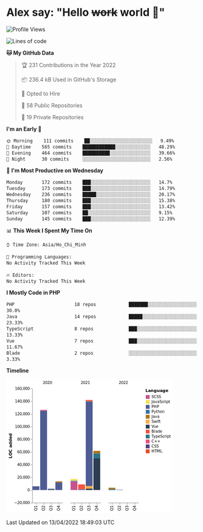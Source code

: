 # Alex say: "Hello ~~work~~ world 🐾"

<!--START_SECTION:waka-->
![Profile Views](http://img.shields.io/badge/Profile%20Views-2-blue)

![Lines of code](https://img.shields.io/badge/From%20Hello%20World%20I%27ve%20Written-383%20Thousand%20lines%20of%20code-blue)

**🐱 My GitHub Data** 

> 🏆 231 Contributions in the Year 2022
 > 
> 📦 236.4 kB Used in GitHub's Storage 
 > 
> 💼 Opted to Hire
 > 
> 📜 58 Public Repositories 
 > 
> 🔑 19 Private Repositories  
 > 
**I'm an Early 🐤** 

```text
🌞 Morning    111 commits    ██░░░░░░░░░░░░░░░░░░░░░░░   9.49% 
🌆 Daytime    565 commits    ████████████░░░░░░░░░░░░░   48.29% 
🌃 Evening    464 commits    ██████████░░░░░░░░░░░░░░░   39.66% 
🌙 Night      30 commits     ░░░░░░░░░░░░░░░░░░░░░░░░░   2.56%

```
📅 **I'm Most Productive on Wednesday** 

```text
Monday       172 commits    ███░░░░░░░░░░░░░░░░░░░░░░   14.7% 
Tuesday      173 commits    ███░░░░░░░░░░░░░░░░░░░░░░   14.79% 
Wednesday    236 commits    █████░░░░░░░░░░░░░░░░░░░░   20.17% 
Thursday     180 commits    ███░░░░░░░░░░░░░░░░░░░░░░   15.38% 
Friday       157 commits    ███░░░░░░░░░░░░░░░░░░░░░░   13.42% 
Saturday     107 commits    ██░░░░░░░░░░░░░░░░░░░░░░░   9.15% 
Sunday       145 commits    ███░░░░░░░░░░░░░░░░░░░░░░   12.39%

```


📊 **This Week I Spent My Time On** 

```text
⌚︎ Time Zone: Asia/Ho_Chi_Minh

💬 Programming Languages: 
No Activity Tracked This Week

🔥 Editors: 
No Activity Tracked This Week

```

**I Mostly Code in PHP** 

```text
PHP                      18 repos            ███████░░░░░░░░░░░░░░░░░░   30.0% 
Java                     14 repos            █████░░░░░░░░░░░░░░░░░░░░   23.33% 
TypeScript               8 repos             ███░░░░░░░░░░░░░░░░░░░░░░   13.33% 
Vue                      7 repos             ███░░░░░░░░░░░░░░░░░░░░░░   11.67% 
Blade                    2 repos             ░░░░░░░░░░░░░░░░░░░░░░░░░   3.33%

```


**Timeline**

![Chart not found](https://raw.githubusercontent.com/alexzvn/alexzvn/main/charts/bar_graph.png) 


 Last Updated on 13/04/2022 18:49:03 UTC
<!--END_SECTION:waka-->
